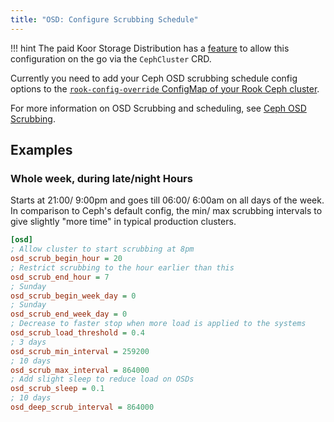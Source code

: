 ```yaml
---
title: "OSD: Configure Scrubbing Schedule"
---
```


!!! hint
    The paid Koor Storage Distribution has a [feature](../../koor/osd-scrubbing-schedule.md) to allow this configuration on the go via the `CephCluster` CRD.

Currently you need to add your Ceph OSD scrubbing schedule config options to the [`rook-config-override` ConfigMap of your Rook Ceph cluster](https://rook.io/docs/rook/v1.11/Storage-Configuration/Advanced/ceph-configuration/#custom-cephconf-settings).

For more information on OSD Scrubbing and scheduling, see [Ceph OSD Scrubbing](../../ceph/osds/scrubbing.md).

## Examples

### Whole week, during late/night Hours

Starts at 21:00/ 9:00pm and goes till 06:00/ 6:00am on all days of the week.
In comparison to Ceph's default config, the min/ max scrubbing intervals to give slightly "more time" in typical production clusters.

```ini
[osd]
; Allow cluster to start scrubbing at 8pm
osd_scrub_begin_hour = 20
; Restrict scrubbing to the hour earlier than this
osd_scrub_end_hour = 7
; Sunday
osd_scrub_begin_week_day = 0
; Sunday
osd_scrub_end_week_day = 0
; Decrease to faster stop when more load is applied to the systems
osd_scrub_load_threshold = 0.4
; 3 days
osd_scrub_min_interval = 259200
; 10 days
osd_scrub_max_interval = 864000
; Add slight sleep to reduce load on OSDs
osd_scrub_sleep = 0.1
; 10 days
osd_deep_scrub_interval = 864000
```
